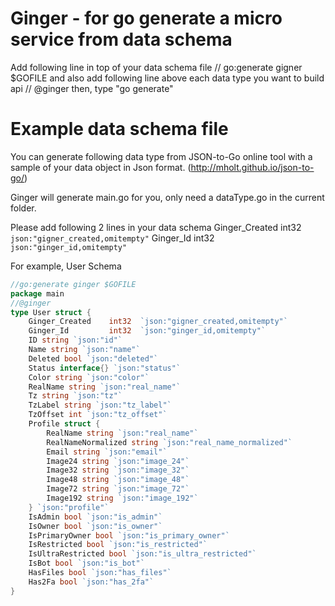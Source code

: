 # Ginger - for go generate a micro service from data schema
Add following line in top of your data schema file 
// go:generate gigner $GOFILE
and also add following line above each data type you want to build api
// @ginger
then, type "go generate"

# Example data schema file
You can generate following data type from JSON-to-Go online tool with a sample of your data object in Json format.  (http://mholt.github.io/json-to-go/)

Ginger will generate main.go for you, only need a dataType.go in the current folder. 

Please add following 2 lines in your data schema
    Ginger_Created    int32  `json:"gigner_created,omitempty"`
    Ginger_Id         int32  `json:"ginger_id,omitempty"`

For example, User Schema
```go
//go:generate ginger $GOFILE
package main
//@ginger
type User struct {
    Ginger_Created    int32  `json:"gigner_created,omitempty"`
    Ginger_Id         int32  `json:"ginger_id,omitempty"`
	ID string `json:"id"`
	Name string `json:"name"`
	Deleted bool `json:"deleted"`
	Status interface{} `json:"status"`
	Color string `json:"color"`
	RealName string `json:"real_name"`
	Tz string `json:"tz"`
	TzLabel string `json:"tz_label"`
	TzOffset int `json:"tz_offset"`
	Profile struct {
		RealName string `json:"real_name"`
		RealNameNormalized string `json:"real_name_normalized"`
		Email string `json:"email"`
		Image24 string `json:"image_24"`
		Image32 string `json:"image_32"`
		Image48 string `json:"image_48"`
		Image72 string `json:"image_72"`
		Image192 string `json:"image_192"`
	} `json:"profile"`
	IsAdmin bool `json:"is_admin"`
	IsOwner bool `json:"is_owner"`
	IsPrimaryOwner bool `json:"is_primary_owner"`
	IsRestricted bool `json:"is_restricted"`
	IsUltraRestricted bool `json:"is_ultra_restricted"`
	IsBot bool `json:"is_bot"`
	HasFiles bool `json:"has_files"`
	Has2Fa bool `json:"has_2fa"`
}
```



